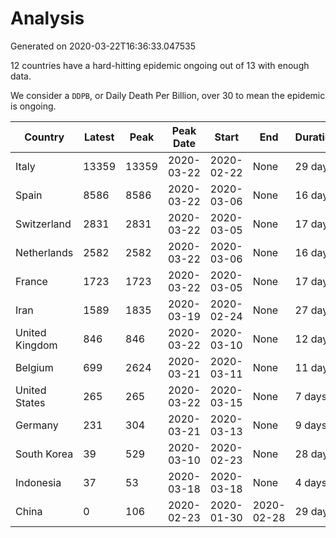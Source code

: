
# Analysis

Generated on 2020-03-22T16:36:33.047535

12 countries have a hard-hitting epidemic ongoing out of 13 with enough data.

We consider a `DDPB`, or Daily Death Per Billion, over 30 to mean the epidemic is ongoing.


| Country | Latest | Peak | Peak Date | Start | End | Duration | Status |
|----|----|----|----|----|----|----|----|
| Italy | 13359 | 13359 | 2020-03-22 | 2020-02-22 | None | 29 days | ongoing |
| Spain | 8586 | 8586 | 2020-03-22 | 2020-03-06 | None | 16 days | ongoing |
| Switzerland | 2831 | 2831 | 2020-03-22 | 2020-03-05 | None | 17 days | ongoing |
| Netherlands | 2582 | 2582 | 2020-03-22 | 2020-03-06 | None | 16 days | ongoing |
| France | 1723 | 1723 | 2020-03-22 | 2020-03-05 | None | 17 days | ongoing |
| Iran | 1589 | 1835 | 2020-03-19 | 2020-02-24 | None | 27 days | ongoing |
| United Kingdom | 846 | 846 | 2020-03-22 | 2020-03-10 | None | 12 days | ongoing |
| Belgium | 699 | 2624 | 2020-03-21 | 2020-03-11 | None | 11 days | ongoing |
| United States | 265 | 265 | 2020-03-22 | 2020-03-15 | None | 7 days | ongoing |
| Germany | 231 | 304 | 2020-03-21 | 2020-03-13 | None | 9 days | ongoing |
| South Korea | 39 | 529 | 2020-03-10 | 2020-02-23 | None | 28 days | ongoing |
| Indonesia | 37 | 53 | 2020-03-18 | 2020-03-18 | None | 4 days | ongoing |
| China | 0 | 106 | 2020-02-23 | 2020-01-30 | 2020-02-28 | 29 days | finished |

